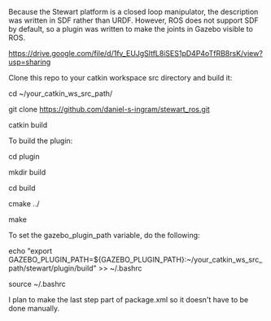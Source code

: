 Because the Stewart platform is a closed loop manipulator, the description was written in SDF rather than URDF. However, ROS does not support SDF by default, so a plugin was written to make the joints in Gazebo visible to ROS.


https://drive.google.com/file/d/1fv_EUJgSltfL8iSES1pD4P4oTfRB8rsK/view?usp=sharing


Clone this repo to your catkin workspace src directory and build it:


cd ~/your_catkin_ws_src_path/

git clone https://github.com/daniel-s-ingram/stewart_ros.git

catkin build


To build the plugin:


cd plugin

mkdir build

cd build

cmake ../

make


To set the gazebo_plugin_path variable, do the following:


echo "export GAZEBO_PLUGIN_PATH=${GAZEBO_PLUGIN_PATH}:~/your_catkin_ws_src_path/stewart/plugin/build" >> ~/.bashrc

source ~/.bashrc


I plan to make the last step part of package.xml so it doesn't have to be done manually.
